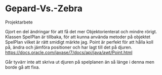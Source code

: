 # Gepard-Vs.-Zebra
Projektarbete


Gjort en del ändringar för att få det mer Objektorienterat och mindre rörigt.
Klassen SpelPlan är tillbaka, för att kunna använda metoder på objektet SpelPlan vilket är rätt smidigt märkte jag.
Point är perfekt för att hålla koll på, ändra och jämföra positioner och har lagt till det på djuren.
https://docs.oracle.com/javase/7/docs/api/java/awt/Point.html

Går tyvärr inte att skriva ut djuren på spelplanen än så länge i denna men borde gå att fixa. 
